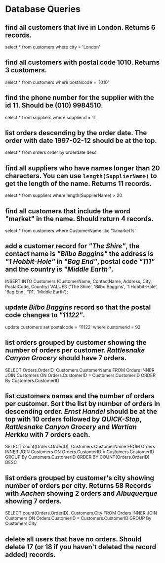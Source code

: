 # Database Queries

## find all customers that live in London. Returns 6 records.

select * from customers where city = 'London'

## find all customers with postal code 1010. Returns 3 customers.

select * from customers where postalcode = '1010'

## find the phone number for the supplier with the id 11. Should be (010) 9984510.

select * from suppliers where supplierid = 11

## list orders descending by the order date. The order with date 1997-02-12 should be at the top.

select * from orders order by orderdate desc

## find all suppliers who have names longer than 20 characters. You can use `length(SupplierName)` to get the length of the name. Returns 11 records.

select * from suppliers where length(SupplierName) > 20

## find all customers that include the word "market" in the name. Should return 4 records.

select * from customers where CustomerName like '%market%'

## add a customer record for _"The Shire"_, the contact name is _"Bilbo Baggins"_ the address is _"1 Hobbit-Hole"_ in _"Bag End"_, postal code _"111"_ and the country is _"Middle Earth"_.

INSERT INTO Customers (CustomerName, ContactName, Address, City, PostalCode, Country)
VALUES ('The Shire', 'Bilbo Baggins', '1 Hobbit-Hole', 'Bag End', '111', 'Middle Earth');

## update _Bilbo Baggins_ record so that the postal code changes to _"11122"_.

update customers
set postalcode = '11122'
where customerid = 92

## list orders grouped by customer showing the number of orders per customer. _Rattlesnake Canyon Grocery_ should have 7 orders.

SELECT Orders.OrderID, Customers.CustomerName
FROM Orders
INNER JOIN Customers ON Orders.CustomerID = Customers.CustomerID
ORDER By Customers.CustomerID

## list customers names and the number of orders per customer. Sort the list by number of orders in descending order. _Ernst Handel_ should be at the top with 10 orders followed by _QUICK-Stop_, _Rattlesnake Canyon Grocery_ and _Wartian Herkku_ with 7 orders each.

SELECT count(Orders.OrderID), Customers.CustomerName
FROM Orders
INNER JOIN Customers ON Orders.CustomerID = Customers.CustomerID
GROUP By Customers.CustomerID
ORDER BY COUNT(Orders.OrderID) DESC

## list orders grouped by customer's city showing number of orders per city. Returns 58 Records with _Aachen_ showing 2 orders and _Albuquerque_ showing 7 orders.

SELECT count(Orders.OrderID), Customers.City
FROM Orders
INNER JOIN Customers ON Orders.CustomerID = Customers.CustomerID
GROUP By Customers.City

## delete all users that have no orders. Should delete 17 (or 18 if you haven't deleted the record added) records.

